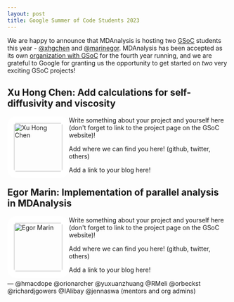 ```yaml
---
layout: post
title: Google Summer of Code Students 2023
---
```


We are happy to announce that MDAnalysis is hosting two [GSoC][gsoc] students this year - [@xhgchen](https://github.com/xhgchen) and [@marinegor](https://github.com/marinegor). MDAnalysis has been accepted as its own [organization with GSoC][mda-gsoc] for the fourth year running, and we are grateful to Google for granting us the opportunity to get started on _two_ very exciting GSoC projects!

## Xu Hong Chen: Add calculations for self-diffusivity and viscosity

<img
src="Xu Hong's Picture Here"
title="Xu Hong Chen" alt="Xu Hong Chen"
style="float: left; width: 110px; height: 110px; border-radius: 20px; border: 15px solid white" />

Write something about your project and yourself here (don't forget to link to the project page on the GSoC website)!

Add where we can find you here! (github, twitter, others)

Add a link to your blog here!

## Egor Marin: Implementation of parallel analysis in MDAnalysis

<img
src="Egor's Picture Here"
title="Egor Marin" alt="Egor Marin"
style="float: left; width: 110px; height: 110px; border-radius: 20px; border: 15px solid white" />

Write something about your project and yourself here (don't forget to link to the project page on the GSoC website)!

Add where we can find you here! (github, twitter, others)

Add a link to your blog here!

— @hmacdope @orionarcher @yuxuanzhuang @RMeli @orbeckst @richardjgowers @IAlibay @jennaswa (mentors and org admins)

[gsoc]: https://summerofcode.withgoogle.com
[mda-gsoc]: https://summerofcode.withgoogle.com/programs/2023/organizations/mdanalysis
